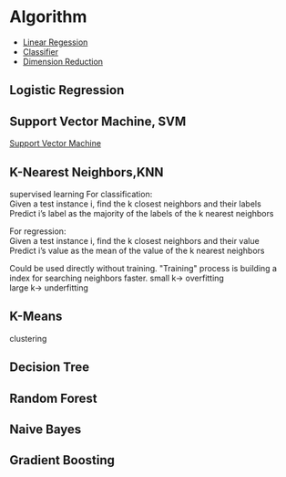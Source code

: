 # Algorithm
* [Linear Regession](linear_regression.md)
* [Classifier](classifier.md)
* [Dimension Reduction](dimension_reduction.md)

## Logistic Regression
## Support Vector Machine, SVM
[Support Vector Machine](classifier.md)
## K-Nearest Neighbors,KNN
supervised learning
For classification:  
Given a test instance i, find the k closest neighbors and their labels  
Predict i’s label as the majority of the labels of the k nearest neighbors

For regression:  
Given a test instance i, find the k closest neighbors and their value  
Predict i’s value as the mean of the value of the k nearest neighbors

Could be used directly without training. "Training" process is building a index for searching neighbors faster.
small k-> overfitting  
large k-> underfitting  
## K-Means
clustering
## Decision Tree
## Random Forest
## Naive Bayes
## Gradient Boosting